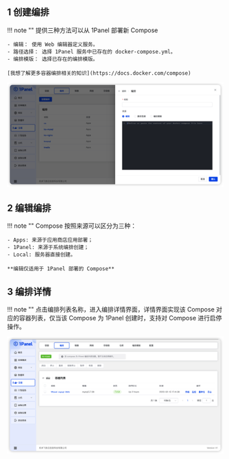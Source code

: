 ## 1 创建编排

!!! note ""
    提供三种方法可以从 1Panel 部署新 Compose

    - 编辑： 使用 Web 编辑器定义服务。
    - 路径选择： 选择 1Panel 服务中已存在的 docker-compose.yml。 
    - 编排模版： 选择已存在的编排模版。

    [我想了解更多容器编排相关的知识](https://docs.docker.com/compose)

![img.png](../../img/containers/compose_create.png)

## 2 编辑编排

!!! note ""
    Compose 按照来源可以区分为三种：

    - Apps: 来源于应用商店应用部署；
    - 1Panel: 来源于系统编排创建；
    - Local: 服务器直接创建。

    **编辑仅适用于 1Panel 部署的 Compose**

## 3 编排详情

!!! note ""
    点击编排列表名称，进入编排详情界面，详情界面实现该 Compose 对应的容器列表，仅当该 Compose 为 1Panel 创建时，支持对 Compose 进行启停操作。

![img.png](../../img/containers/compose_detail.png)
